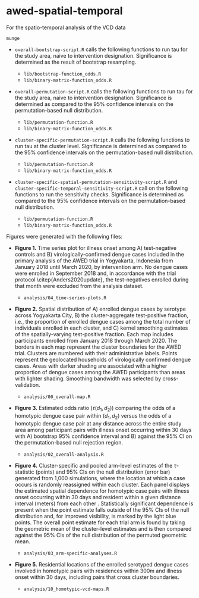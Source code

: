 # awed-spatial-temporal
For the spatio-temporal analysis of the VCD data

`munge`
+ `overall-bootstrap-script.R` calls the following functions to run tau for the study area, naive to intervention designation. Significance is determined as the result of bootstrap resampling.
   + `lib/bootstrap-function_odds.R`
   + `lib/binary-matrix-function_odds.R`
   
+ `overall-permutation-script.R` calls the following functions to run tau for the study area, naive to intervention designation. Significance is determined as compared to the 95% confidence intervals on the permutation-based null distribution.
   + `lib/permutation-function.R`
   + `lib/binary-matrix-function_odds.R`
   
+ `cluster-specific-permutation-script.R` calls the following functions to run tau at the cluster level. Significance is determined as compared to the 95% confidence intervals on the permutation-based null distribution.
   + `lib/permutation-function.R`
   + `lib/binary-matrix-function_odds.R`
   
+ `cluster-specific-spatial-permutation-sensitivity-script.R` and `cluster-specific-temporal-sensitivity-script.R` call on the following functions to run the sensitivity checks. Significance is determined as compared to the 95% confidence intervals on the permutation-based null distribution.
   + `lib/permutation-function.R`
   + `lib/binary-matrix-function_odds.R`


Figures were generated with the following files:

+ **Figure 1.** Time series plot for illness onset among A) test-negative controls and B) virologically-confirmed dengue cases included in the primary analysis of the AWED trial in Yogyakarta, Indonesia from January 2018 until March 2020, by intervention arm. No dengue cases were enrolled in September 2018 and, in accordance with the trial protocol \citep{Anders2020update}, the test-negatives enrolled during that month were excluded from the analysis dataset. 
   + `analysis/04_time-series-plots.R`

+ **Figure 2.** Spatial distribution of A) enrolled dengue cases by serotype across Yogyakarta City, B) the cluster-aggregate test-positive fraction, i.e., the proportion of enrolled dengue cases among the total number of individuals enrolled in each cluster, and C) kernel smoothing estimates of the spatially-varying test-positive fraction. Each map includes participants enrolled from January 2018 through March 2020. The borders in each map represent the cluster boundaries for the AWED trial. Clusters are numbered with their administrative labels. Points represent the geolocated households of virologically confirmed dengue cases. Areas with darker shading are associated with a higher proportion of dengue cases among the AWED participants than areas with lighter shading. Smoothing bandwidth was selected by cross-validation.   
   + `analysis/00_overall-map.R`
   
+ **Figure 3.** Estimated odds ratio ($\tau (d_1,d_2)$) comparing the odds of a homotypic dengue case pair within $(d_1,d_2)$ versus the odds of a homotypic dengue case pair at any distance across the entire study area among participant pairs with illness onset occurring within 30 days with A) bootstrap 95\% confidence interval and B) against the 95\% CI on the permutation-based null rejection region.   
   + `analysis/02_overall-analysis.R`
   
+ **Figure 4.** Cluster-specific and pooled arm-level estimates of the $\tau$-statistic (points) and 95\% CIs on the null distribution (error bar) generated from 1,000 simulations, where the location at which a case occurs is randomly reassigned within each cluster. Each panel displays the estimated spatial dependence for homotypic case pairs with illness onset occurring within 30 days and resident within a given distance interval (meters) from each other . Statistically significant dependence is present when the point estimate falls outside of the 95\% CIs of the null distribution and, for improved visibility, is marked by the light blue points. The overall point estimate for each trial arm is found by taking the geometric mean of the cluster-level estimates and is then compared against the 95\% CIs of the null distribution of the permuted geometric mean.   
   + `analysis/03_arm-specific-analyses.R`
   
+ **Figure 5.** Residential locations of the enrolled serotyped dengue cases involved in homotypic pairs with residences within 300m and illness onset within 30 days, including pairs that cross cluster boundaries.   
   + `analysis/10_homotypic-vcd-maps.R`